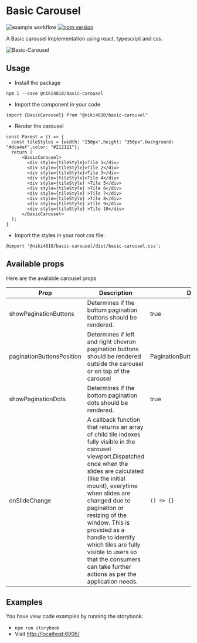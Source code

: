 # Basic Carousel
![example workflow](https://github.com/niki4810/basic-carousel/actions/workflows/main.yml/badge.svg) [![npm version](https://badge.fury.io/js/@niki4810%2Fbasic-carousel.svg)](https://www.npmjs.com/package/@niki4810/basic-carousel) <a href="https://bundlephobia.com/result?p=@niki4810/basic-carousel@latest" target="\_parent">
  <img alt="" src="https://badgen.net/bundlephobia/minzip/@niki4810/basic-carousel@latest" />
</a>

A Basic carousel implementation using react, typescript and css.

![Basic-Carousel](https://user-images.githubusercontent.com/1467801/141728652-a2dad7cd-207a-480f-a2ad-ff31e1a2f694.gif)


## Usage

- Install the package

```
npm i --save @niki4810/basic-carousel
```

- Import the component in your code

```
import {BasicCarousel} from "@niki4810/basic-carousel"
```

- Render the carousel

```
const Parent = () => {
  const tileStyles = {width: "250px",height: "350px",background: "#dce4ef",color: "#212121"};
  return (
      <BasicCarousel>
        <div style={tileStyle}>Tile 1</div>
        <div style={tileStyle}>Tile 2</div>
        <div style={tileStyle}>Tile 3</div>
        <div style={tileStyle}>Tile 4</div>
        <div style={tileStyle} >Tile 5</div>
        <div style={tileStyle} >Tile 6</div>
        <div style={tileStyle} >Tile 7</div>
        <div style={tileStyle} >Tile 8</div>
        <div style={tileStyle} >Tile 9</div>
        <div style={tileStyle} >Tile 10</div>
      </BasicCarousel>
  );
}
```
- Import the styles in your root css file:

```
@import '@niki4810/basic-carousel/dist/basic-carousel.css';
```

## Available props

Here are the available carousel props 

Prop | Description | Default 
---|---|---
showPaginationButtons | Determines if the bottom pagination buttons should be rendered. | true
paginationButtonsPosition | Determines if left and  right chevron pagination buttons should be rendered outside the carousel or on top of the carousel | PaginationButtonPositions.outside 
showPaginationDots | Determines if the bottom pagination dots should be rendered.| true
onSlideChange| A callback function that returns an array of child tile indexes fully visible in the carousel viewport.Dispatched once when the slides are calculated (like the initial mount), everytime when slides are changed due to pagination or resizing of the window. This is provided as a handle to identify which tiles are fully visible to users so that the consumers can take further actions as per the application needs. | `() => {}`


## Examples

You have view code examples by running the storybook:

- `npm run storybook`
- Visit [http://localhost:6006/](http://localhost:6006/)

